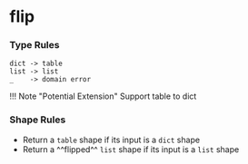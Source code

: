 # flip


### Type Rules

```
dict -> table
list -> list
_    -> domain error
```

!!! Note "Potential Extension"
    Support table to dict

### Shape Rules

- Return a `table` shape if its input is a `dict` shape
- Return a ^^flipped^^ `list` shape if its input is a `list` shape

